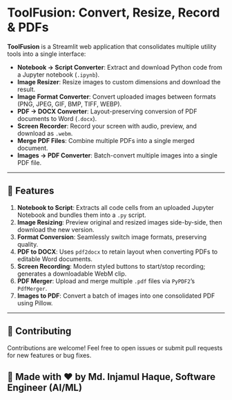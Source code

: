 # ToolFusion: Convert, Resize, Record & PDFs

**ToolFusion** is a Streamlit web application that consolidates multiple utility tools into a single interface:

- **Notebook → Script Converter**: Extract and download Python code from a Jupyter notebook (`.ipynb`).
- **Image Resizer**: Resize images to custom dimensions and download the result.
- **Image Format Converter**: Convert uploaded images between formats (PNG, JPEG, GIF, BMP, TIFF, WEBP).
- **PDF → DOCX Converter**: Layout-preserving conversion of PDF documents to Word (`.docx`).
- **Screen Recorder**: Record your screen with audio, preview, and download as `.webm`.
- **Merge PDF Files**: Combine multiple PDFs into a single merged document.
- **Images → PDF Converter**: Batch-convert multiple images into a single PDF file.

---

## 🚀 Features

1. **Notebook to Script**: Extracts all code cells from an uploaded Jupyter Notebook and bundles them into a `.py` script.
2. **Image Resizing**: Preview original and resized images side-by-side, then download the new version.
3. **Format Conversion**: Seamlessly switch image formats, preserving quality.
4. **PDF to DOCX**: Uses `pdf2docx` to retain layout when converting PDFs to editable Word documents.
5. **Screen Recording**: Modern styled buttons to start/stop recording; generates a downloadable WebM clip.
6. **PDF Merger**: Upload and merge multiple `.pdf` files via `PyPDF2`’s `PdfMerger`.
7. **Images to PDF**: Convert a batch of images into one consolidated PDF using Pillow.

---

## 🤝 Contributing
Contributions are welcome! Feel free to open issues or submit pull requests for new features or bug fixes.

 

## 📄 Made with ❤️ by Md. Injamul Haque, Software Engineer (AI/ML)

 

 
